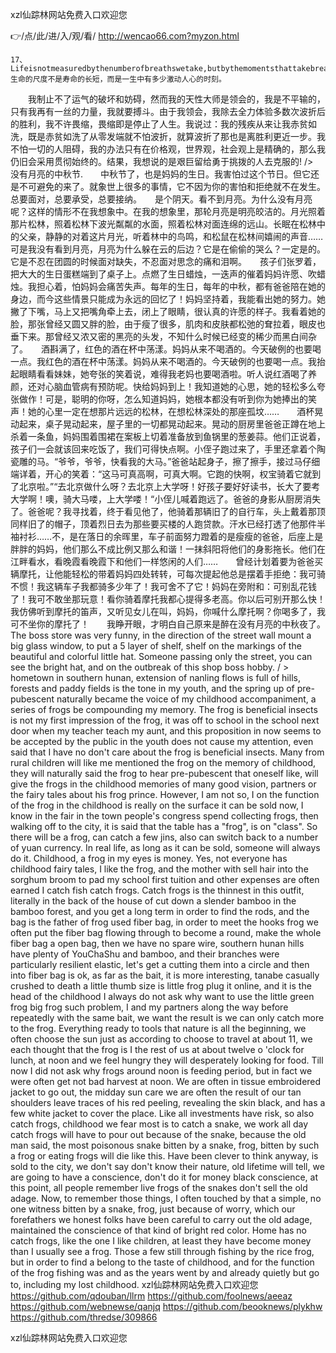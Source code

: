 
xzl仙踪林网站免费入口欢迎您




👉/点/此/进/入/观/看/ http://wencao66.com?myzon.html




	17、Lifeisnotmeasuredbythenumberofbreathswetake,butbythemomentsthattakebreathaway.生命的尺度不是寿命的长短，而是一生中有多少激动人心的时刻。
　　我制止不了运气的破坏和妨碍，然而我的天性大师是领会的，我是不平输的，只有我再有一丝的力量，我就要搏斗。由于我领会，我除去全力体验多数次波折后的胜利，我不许畏缩，畏缩即是停止了人生。我说过：我的残疾从来让我赤贫如洗，既是赤贫如洗了从零发端就不怕波折，就算波折了那也是离胜利更近一步。我不怕一切的人阻碍，我的办法只有在价格观，世界观，社会观上是精确的，那么我仍旧会采用贯彻始终的。结果，我想说的是艰巨留给勇于挑拨的人去克服的!
/>　　　　没有月亮的中秋节.　　中秋节了，也是妈妈的生日。我害怕过这个节日。但它还是不可避免的来了。就象世上很多的事情，它不因为你的害怕和拒绝就不在发生。总要面对，总要承受，总要接纳。　　是个阴天。看不到月亮。为什么没有月亮呢？这样的情形不在我想象中。在我的想象里，那轮月亮是明亮皎洁的。月光照着那片松林，照着松林下波光粼粼的水面，照着松林对面连绵的远山。长眠在松林中的父亲，静静的对着这片月光，听着林中的鸟鸣，和松鼠在松林间嬉闹的声音……　　可是我没有看到月亮，月亮为什么躲在云的后边？它是在偷偷的哭么？一定是的。它是不忍在团圆的时候面对缺失，不忍面对思念的痛和泪啊。　　孩子们张罗着，把大大的生日蛋糕端到了桌子上。点燃了生日蜡烛，一迭声的催着妈妈许愿、吹蜡烛。我担心着，怕妈妈会痛苦失声。每年的生日，每年的中秋，都有爸爸陪在她的身边，而今这些情景只能成为永远的回忆了！妈妈坚持着，我能看出她的努力。她撇了下嘴，马上又把嘴角牵上去，闭上了眼睛，很认真的许愿的样子。我看着她的脸，那张曾经又圆又胖的脸，由于瘦了很多，肌肉和皮肤都松弛的耷拉着，眼皮也垂下来。那曾经又浓又密的黑亮的头发，不知什么时候已经变的稀少而黑白间杂了。　　酒斟满了，红色的酒在杯中荡漾。妈妈从来不喝酒的。今天破例的也要喝一点。我红色的酒在杯中荡漾。妈妈从来不喝酒的。今天破例的也要喝一点。我抬起眼睛看看妹妹，她夸张的笑着说，难得我老妈也要喝酒啦。听人说红酒喝了养颜，还对心脑血管病有预防呢。快给妈妈到上！我知道她的心思，她的轻松多么夸张做作！可是，聪明的你呀，怎么知道妈妈，她根本都没有听到你为她捧出的笑声！她的心里一定在想那片远远的松林，在想松林深处的那座孤坟……　　酒杯晃动起来，桌子晃动起来，屋子里的一切都晃动起来。晃动的厨房里爸爸正蹲在地上杀着一条鱼，妈妈围着围裙在案板上切着准备放到鱼锅里的葱姜蒜。他们正说着，孩子们一会就该回来吃饭了，我们可得快点啊。小侄子跑过来了，手里还拿着个陶瓷雕的马。“爷爷，爷爷，快看我的大马。”爸爸站起身子，擦了擦手，接过马仔细端详着，开心的笑着：“这马可真高啊，可真大啊。它跑的快啊，权宝骑着它就到了北京啦。”“去北京做什么呀？去北京上大学呀！好孩子要好好读书，长大了要考大学啊！噢，骑大马喽，上大学喽！“小侄儿喊着跑远了。爸爸的身影从厨房消失了。爸爸呢？我寻找着，终于看见他了，他骑着那辆旧了的自行车，头上戴着那顶同样旧了的帽子，顶着烈日去为那些要买楼的人跑贷款。汗水已经打透了他那件半袖衬衫……不，是在落日的余晖里，车子前面努力蹬着的是瘦瘦的爸爸，后座上是胖胖的妈妈，他们那么不成比例又那么和谐！一抹斜阳将他们的身影拖长。他们在江畔看水，看晚霞看晚霞下和他们一样悠闲的人们……　　曾经计划着要为爸爸买辆摩托，让他能轻松的带着妈妈四处转转，可每次提起他总是摆着手拒绝：我可骑不惯！我这辆车子我都骑多少年了！我可舍不了它！妈妈在旁附和：可别乱花钱了！我可不敢坐那玩意！看你骑着摩托我都心提得多老高。你以后可别开那么快！我仿佛听到摩托的笛声，又听见女儿在叫，妈妈，你喊什么摩托啊？你喝多了，我可不坐你的摩托了！　　我睁开眼，才明白自己原来是醉在没有月亮的中秋夜了。　　　
The boss store was very funny, in the direction of the street wall mount a big glass window, to put a 5 layer of shelf, shelf on the markings of the beautiful and colorful little hat.
Someone passing only the street, you can see the bright hat, and on the outbreak of this shop boss hobby.
/ > hometown in southern hunan, extension of nanling flows is full of hills, forests and paddy fields is the tone in my youth, and the spring up of pre-pubescent naturally became the voice of my childhood accompaniment, a series of frogs be compounding my memory.
The frog is beneficial insects is not my first impression of the frog, it was off to school in the school next door when my teacher teach my aunt, and this proposition in now seems to be accepted by the public in the youth does not cause my attention, even said that I have no don't care about the frog is beneficial insects.
Many from rural children will like me mentioned the frog on the memory of childhood, they will naturally said the frog to hear pre-pubescent that oneself like, will give the frogs in the childhood memories of many good vision, partners or the fairy tales about his frog prince.
However, I am not so, I on the function of the frog in the childhood is really on the surface it can be sold now, I know in the fair in the town people's congress spend collecting frogs, then walking off to the city, it is said that the table has a "frog", is on "class".
So there will be a frog, can catch a few jins, also can switch back to a number of yuan currency.
In real life, as long as it can be sold, someone will always do it.
Childhood, a frog in my eyes is money.
Yes, not everyone has childhood fairy tales, I like the frog, and the mother with sell hair into the sorghum broom to pad my school first tuition and other expenses are often earned I catch fish catch frogs.
Catch frogs is the thinnest in this outfit, literally in the back of the house of cut down a slender bamboo in the bamboo forest, and you get a long term in order to find the rods, and the bag is the father of frog used fiber bag, in order to meet the hooks frog we often put the fiber bag flowing through to become a round, make the whole fiber bag a open bag, then we have no spare wire, southern hunan hills have plenty of YouChaShu and bamboo, and their branches were particularly resilient elastic, let's get a cutting them into a circle and then into fiber bag is ok, as far as the bait, it is more interesting, tanabe casually crushed to death a little thumb size is little frog plug it online, and it is the head of the childhood I always do not ask why want to use the little green frog big frog such problem, I and my partners along the way before repeatedly with the same bait, we want the result is we can only catch more to the frog.
Everything ready to tools that nature is all the beginning, we often choose the sun just as according to choose to travel at about 11, we each thought that the frog is I the rest of us at about twelve o 'clock for lunch, at noon and we feel hungry they will desperately looking for food.
Till now I did not ask why frogs around noon is feeding period, but in fact we were often get not bad harvest at noon.
We are often in tissue embroidered jacket to go out, the midday sun care we are often the result of our tan shoulders leave traces of his red peeling, revealing the skin black, and has a few white jacket to cover the place.
Like all investments have risk, so also catch frogs, childhood we fear most is to catch a snake, we work all day catch frogs will have to pour out because of the snake, because the old man said, the most poisonous snake bitten by a snake, frog, bitten by such a frog or eating frogs will die like this.
Have been clever to think anyway, is sold to the city, we don't say don't know their nature, old lifetime will tell, we are going to have a conscience, don't do it for money black conscience, at this point, all people remember live frogs of the snakes don't sell the old adage.
Now, to remember those things, I often touched by that a simple, no one witness bitten by a snake, frog, just because of worry, which our forefathers we honest folks have been careful to carry out the old adage, maintained the conscience of that kind of bright red color.
Home has no catch frogs, like the one I like children, at least they have become money than I usually see a frog.
Those a few still through fishing by the rice frog, but in order to find a belong to the taste of childhood, and for the function of the frog fishing was and as the years went by and already quietly but go to, including my lost childhood.
xzl仙踪林网站免费入口欢迎您 https://github.com/qdouban/llrm
https://github.com/foolnews/aeeaz
https://github.com/webnewse/qanjq
https://github.com/beooknews/plykhw
https://github.com/thredse/309866





xzl仙踪林网站免费入口欢迎您
